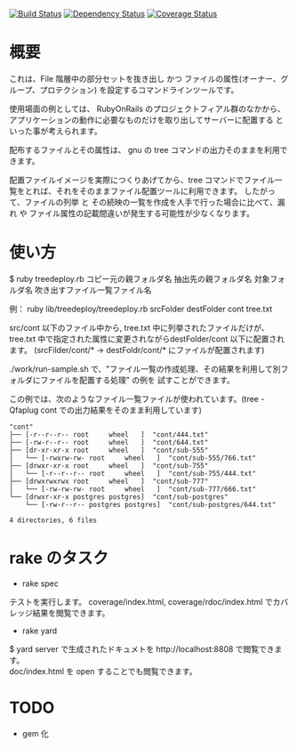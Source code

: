 
[![Build Status](https://travis-ci.org/katoy/treedeploy.png?branch=master)](https://travis-ci.org/katoy/treedeploy)
[![Dependency Status](https://gemnasium.com/katoy/treedeploy.png)](https://gemnasium.com/katoy/treedeploy)
[![Coverage Status](https://coveralls.io/repos/katoy/treedeploy/badge.png?branch=master)](https://coveralls.io/r/katoy/treedeploy?branch=master)


概要
=====

これは、File 階層中の部分セットを抜き出し かつ ファイルの属性(オーナー、グループ、プロテクション) を設定するコマンドラインツールです。

使用場面の例としては、 
   RubyOnRails のプロジェクトフィアル群のなかから、アプリケーションの動作に必要なものだけを取り出してサーバーに配置する
といった事が考えられます。

配布するファイルとその属性は、 gnu の tree コマンドの出力そのままを利用できます。

配置ファイルイメージを実際につくりあげてから、tree コマンドでファイル一覧をとれば、それをそのままファイル配置ツールに利用できます。
したがって、ファイルの列挙 と その続映の一覧を作成を人手で行った場合に比べて、漏れ や ファイル属性の記載間違いが発生する可能性が少なくなります。

使い方
======

$ ruby treedeploy.rb コピー元の親フォルダ名  抽出先の親フォルダ名  対象フォルダ名  吹き出すファイル一覧ファイル名

例：  ruby lib/treedeploy/treedeploy.rb srcFolder destFolder cont  tree.txt

src/cont 以下のファイル中から, tree.txt 中に列挙されたファイルだけが、tree.txt 中で指定された属性に変更されながらdestFolder/cont 以下に配置されます。
(srcFilder/cont/* -> destFoldr/cont/* にファイルが配置されます)

./work/run-sample.sh で、"ファイル一覧の作成処理、その結果を利用して別フォルダにファイルを配置する処理" の例を
試すことができます。

この例では、次のようなファイル一覧ファイルが使われています。(tree -Qfaplug cont での出力結果をそのまま利用しています)

    "cont"
    ├── [-r--r--r-- root     wheel   ]  "cont/444.txt"
    ├── [-rw-r--r-- root     wheel   ]  "cont/644.txt"
    ├── [dr-xr-xr-x root     wheel   ]  "cont/sub-555"
    │   └── [-rwxrw-rw- root     wheel   ]  "cont/sub-555/766.txt"
    ├── [drwxr-xr-x root     wheel   ]  "cont/sub-755"
    │   └── [-r--r--r-- root     wheel   ]  "cont/sub-755/444.txt"
    ├── [drwxrwxrwx root     wheel   ]  "cont/sub-777"
    │   └── [-rw-rw-rw- root     wheel   ]  "cont/sub-777/666.txt"
    └── [drwxr-xr-x postgres postgres]  "cont/sub-postgres"
        └── [-rw-r--r-- postgres postgres]  "cont/sub-postgres/644.txt"
    
    4 directories, 6 files



rake のタスク
==============

* rake spec

テストを実行します。
coverage/index.html, coverage/rdoc/index.html でカバレッジ結果を閲覧できます。

* rake yard

$ yard server で生成されたドキュメトを http://localhost:8808 で閲覧できます。  
doc/index.html  を open することでも閲覧できます。  

TODO
=====

* gem 化


